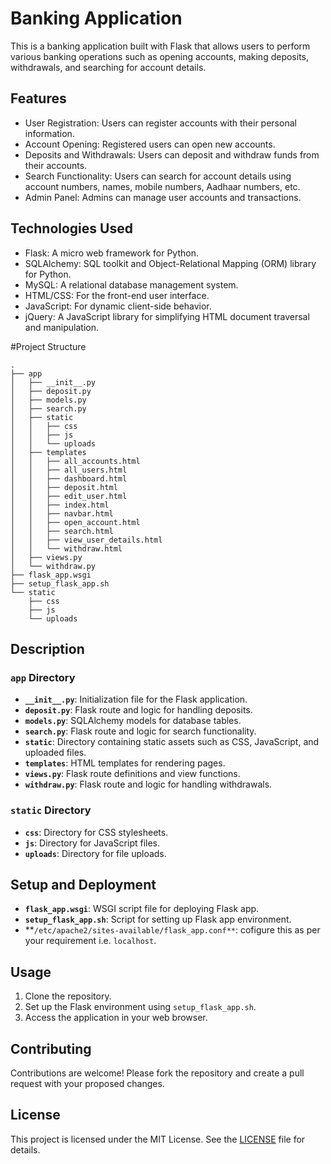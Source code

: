 # Banking Application

This is a banking application built with Flask that allows users to perform various banking operations such as opening accounts, making deposits, withdrawals, and searching for account details.

## Features

- User Registration: Users can register accounts with their personal information.
- Account Opening: Registered users can open new accounts.
- Deposits and Withdrawals: Users can deposit and withdraw funds from their accounts.
- Search Functionality: Users can search for account details using account numbers, names, mobile numbers, Aadhaar numbers, etc.
- Admin Panel: Admins can manage user accounts and transactions.

## Technologies Used

- Flask: A micro web framework for Python.
- SQLAlchemy: SQL toolkit and Object-Relational Mapping (ORM) library for Python.
- MySQL: A relational database management system.
- HTML/CSS: For the front-end user interface.
- JavaScript: For dynamic client-side behavior.
- jQuery: A JavaScript library for simplifying HTML document traversal and manipulation.

#Project Structure

```
.
├── app                     
│   ├── __init__.py         
│   ├── deposit.py          
│   ├── models.py           
│   ├── search.py           
│   ├── static              
│   │   ├── css             
│   │   ├── js              
│   │   └── uploads         
│   ├── templates           
│   │   ├── all_accounts.html      
│   │   ├── all_users.html         
│   │   ├── dashboard.html         
│   │   ├── deposit.html           
│   │   ├── edit_user.html         
│   │   ├── index.html             
│   │   ├── navbar.html            
│   │   ├── open_account.html      
│   │   ├── search.html            
│   │   ├── view_user_details.html 
│   │   └── withdraw.html          
│   ├── views.py            
│   └── withdraw.py         
├── flask_app.wsgi          
├── setup_flask_app.sh     
└── static                  
    ├── css                 
    ├── js                  
    └── uploads             
```

## Description

### `app` Directory

- **`__init__.py`**: Initialization file for the Flask application.
- **`deposit.py`**: Flask route and logic for handling deposits.
- **`models.py`**: SQLAlchemy models for database tables.
- **`search.py`**: Flask route and logic for search functionality.
- **`static`**: Directory containing static assets such as CSS, JavaScript, and uploaded files.
- **`templates`**: HTML templates for rendering pages.
- **`views.py`**: Flask route definitions and view functions.
- **`withdraw.py`**: Flask route and logic for handling withdrawals.

### `static` Directory

- **`css`**: Directory for CSS stylesheets.
- **`js`**: Directory for JavaScript files.
- **`uploads`**: Directory for file uploads.

## Setup and Deployment

- **`flask_app.wsgi`**: WSGI script file for deploying Flask app.
- **`setup_flask_app.sh`**: Script for setting up Flask app environment.
- **`/etc/apache2/sites-available/flask_app.conf**`: cofigure this as per your requirement i.e. `localhost`.

## Usage

1. Clone the repository.
2. Set up the Flask environment using `setup_flask_app.sh`.
3. Access the application in your web browser.

## Contributing

Contributions are welcome! Please fork the repository and create a pull request with your proposed changes.

## License

This project is licensed under the MIT License. See the [LICENSE](LICENSE) file for details.

